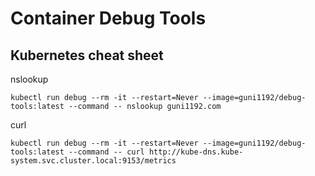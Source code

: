 # Container Debug Tools

## Kubernetes cheat sheet

nslookup
```
kubectl run debug --rm -it --restart=Never --image=guni1192/debug-tools:latest --command -- nslookup guni1192.com
```


curl
```
kubectl run debug --rm -it --restart=Never --image=guni1192/debug-tools:latest --command -- curl http://kube-dns.kube-system.svc.cluster.local:9153/metrics
```

